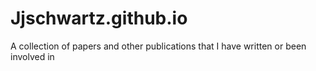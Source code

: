# Jjschwartz.github.io
A collection of papers and other publications that I have written or been involved in
